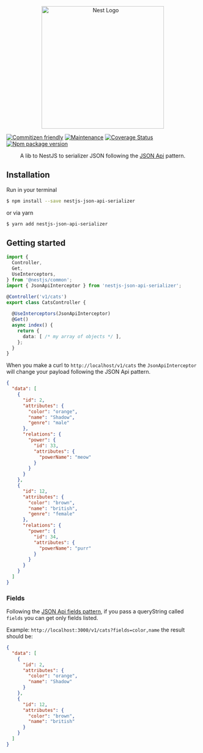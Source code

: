 <p align="center">
  <a href="http://nestjs.com/" target="blank">
    <img src="https://nestjs.com/img/logo_text.svg" width="320" alt="Nest Logo" />
  </a>
</p>

[![Commitizen friendly](https://img.shields.io/badge/commitizen-friendly-brightgreen.svg)](http://commitizen.github.io/cz-cli/)
[![Maintenance](https://img.shields.io/badge/Maintained%3F-yes-green.svg)](https://GitHub.com/Naereen/StrapDown.js/graphs/commit-activity)
[![Coverage Status](https://coveralls.io/repos/github/renatocassino/nest-json-api-serializer/badge.svg?branch=master)](https://coveralls.io/github/renatocassino/nest-json-api-serializer?branch=main)
[![Npm package version](https://badgen.net/npm/v/nestjs-json-api-serializer)](https://npmjs.com/package/nestjs-json-api-serializer)

<p align="center">
  A lib to NestJS to serializer JSON following the <a href="https://jsonapi.org/">JSON Api</a> pattern.
</p>

## Installation

Run in your terminal

```bash
$ npm install --save nestjs-json-api-serializer
```

or via yarn

```bash
$ yarn add nestjs-json-api-serializer
```

## Getting started

```ts
import {
  Controller,
  Get,
  UseInterceptors,
} from '@nestjs/common';
import { JsonApiInterceptor } from 'nestjs-json-api-serializer';

@Controller('v1/cats')
export class CatsController {
  
  @UseInterceptors(JsonApiInterceptor)
  @Get()
  async index() {
    return {
      data: [ /* my array of objects */ ],
    };
  }
}
```

When you make a curl to `http://localhost/v1/cats` the `JsonApiInterceptor` will change your payload following the JSON Api pattern.

```json
{
  "data": [
    {
      "id": 2,
      "attributes": {
        "color": "orange",
        "name": "Shadow",
        "genre": "male"
      },
      "relations": {
        "power": {
          "id": 33,
          "attributes": {
            "powerName": "meow"
          }
        }
      }
    },
    {
      "id": 12,
      "attributes": {
        "color": "brown",
        "name": "british",
        "genre": "female"
      },
      "relations": {
        "power": {
          "id": 34,
          "attributes": {
            "powerName": "purr"
          }
        }
      }
    }
  ]
}
```

### Fields

Following the [JSON Api fields pattern](https://jsonapi.org/format/#document-resource-object-fields), if you pass a queryString called `fields` you can get only fields listed.

Example: `http://localhost:3000/v1/cats?fields=color,name` the result should be:

```json
{
  "data": [
    {
      "id": 2,
      "attributes": {
        "color": "orange",
        "name": "Shadow"
      }
    },
    {
      "id": 12,
      "attributes": {
        "color": "brown",
        "name": "british"
      }
    }
  ]
}
```
